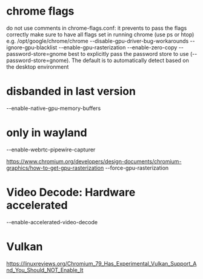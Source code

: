 # chrome flags
do not use comments in chrome-flags.conf: it prevents to pass the flags correctly
make sure to have all flags set in running chrome (use ps or htop)
e.g. /opt/google/chrome/chrome --disable-gpu-driver-bug-workarounds --ignore-gpu-blacklist --enable-gpu-rasterization --enable-zero-copy --password-store=gnome 
best to explicitly pass the password store to use (--password-store=gnome). 
The default is to automatically detect based on the desktop environment

# disbanded in last version
--enable-native-gpu-memory-buffers 
# only in wayland
--enable-webrtc-pipewire-capturer 

https://www.chromium.org/developers/design-documents/chromium-graphics/how-to-get-gpu-rasterization
--force-gpu-rasterization

# Video Decode: Hardware accelerated
--enable-accelerated-video-decode

# Vulkan
https://linuxreviews.org/Chromium_79_Has_Experimental_Vulkan_Support_And_You_Should_NOT_Enable_It